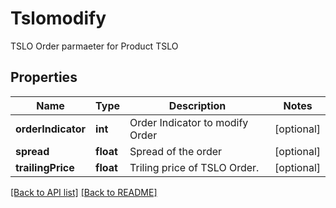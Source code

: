 # Tslomodify

TSLO Order parmaeter for Product TSLO
## Properties
Name | Type | Description | Notes
------------ | ------------- | ------------- | -------------
**orderIndicator** | **int** | Order Indicator to modify Order | [optional] 
**spread** | **float** | Spread of the order | [optional] 
**trailingPrice** | **float** | Triling price of TSLO Order. | [optional] 

[[Back to API list]](../README.md#documentation-for-api-endpoints) [[Back to README]](../README.md)


